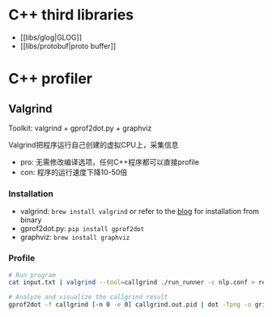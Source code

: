# C++ third libraries 

- [[libs/glog|GLOG]]
- [[libs/protobuf|proto buffer]]



# C++ profiler

## Valgrind

Toolkit: valgrind + gprof2dot.py + graphviz

Valgrind把程序运行自己创建的虚拟CPU上，采集信息

- pro: 无需修改编译选项，任何C++程序都可以直接profile
- con: 程序的运行速度下降10-50倍


### Installation

- valgrind: `brew install valgrind` or refer to the [blog](http://blog.csdn.net/ljxfblog/article/details/39209645) for installation from binary
- gprof2dot.py: `pip install gprof2dot`
- graphviz: `brew install graphviz`


### Profile

```bash
# Run program
cat input.txt | valgrind --tool=callgrind ./run_runner -c nlp.conf > result.txt

# Analyze and visualize the callgrind result
gprof2dot -f callgrind [-n 0 -e 0] callgrind.out.pid | dot -Tpng -o grind.png
```
